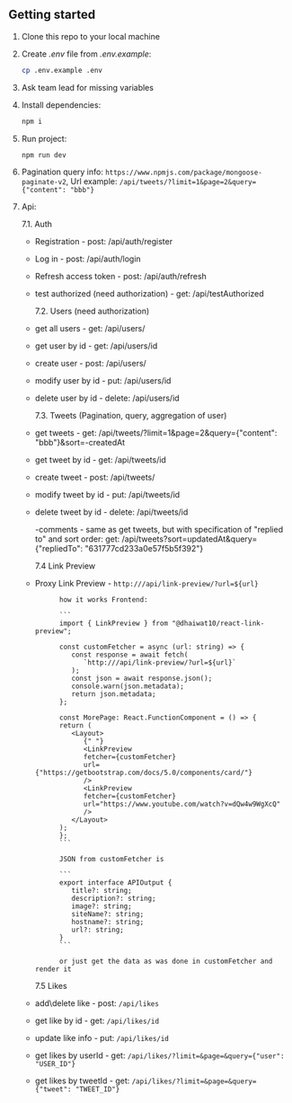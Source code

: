 ## Getting started

1.  Clone this repo to your local machine
2.  Create _.env_ file from _.env.example_:
    ```sh
    cp .env.example .env
    ```
3.  Ask team lead for missing variables
4.  Install dependencies:
    ```sh
    npm i
    ```
5.  Run project:
    ```sh
    npm run dev
    ```
6.  Pagination query info: `https://www.npmjs.com/package/mongoose-paginate-v2`, Url example: `/api/tweets/?limit=1&page=2&query={"content": "bbb"}`
7.  Api:

    7.1. Auth

    - Registration - post: /api/auth/register
    - Log in - post: /api/auth/login
    - Refresh access token - post: /api/auth/refresh
    - test authorized (need authorization) - get: /api/testAuthorized

      7.2. Users (need authorization)

    - get all users - get: /api/users/
    - get user by id - get: /api/users/id
    - create user - post: /api/users/
    - modify user by id - put: /api/users/id
    - delete user by id - delete: /api/users/id

      7.3. Tweets (Pagination, query, aggregation of user)

    - get tweets - get: /api/tweets/?limit=1&page=2&query={"content": "bbb"}&sort=-createdAt
    - get tweet by id - get: /api/tweets/id
    - create tweet - post: /api/tweets/
    - modify tweet by id - put: /api/tweets/id
    - delete tweet by id - delete: /api/tweets/id

      -comments - same as get tweets, but with specification of "replied to" and sort order: get: /api/tweets?sort=updatedAt&query={"repliedTo": "631777cd233a0e57f5b5f392"}

      7.4 Link Preview

    - Proxy Link Preview - `http:///api/link-preview/?url=${url}`

                how it works Frontend:

                ```
                import { LinkPreview } from "@dhaiwat10/react-link-preview";

                const customFetcher = async (url: string) => {
                   const response = await fetch(
                      `http:///api/link-preview/?url=${url}`
                   );
                   const json = await response.json();
                   console.warn(json.metadata);
                   return json.metadata;
                };

                const MorePage: React.FunctionComponent = () => {
                return (
                   <Layout>
                      {" "}
                      <LinkPreview
                      fetcher={customFetcher}
                      url={"https://getbootstrap.com/docs/5.0/components/card/"}
                      />
                      <LinkPreview
                      fetcher={customFetcher}
                      url="https://www.youtube.com/watch?v=dQw4w9WgXcQ"
                      />
                   </Layout>
                );
                };
                ```

                JSON from customFetcher is

                ```
                export interface APIOutput {
                   title?: string;
                   description?: string;
                   image?: string;
                   siteName?: string;
                   hostname?: string;
                   url?: string;
                }
                ```

                or just get the data as was done in customFetcher and render it

      7.5 Likes

    - add\delete like - post: `/api/likes`
    - get like by id - get: `/api/likes/id`
    - update like info - put: `/api/likes/id`
    - get likes by userId - get: `/api/likes/?limit=&page=&query={"user": "USER_ID"}`
    - get likes by tweetId - get: `/api/likes/?limit=&page=&query={"tweet": "TWEET_ID"}`
